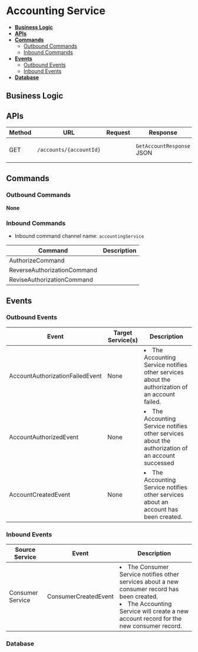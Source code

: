 # Accounting Service

- [**Business Logic**](#business-logic)
- [**APIs**](#apis)
- [**Commands**](#commands)
   - [Outbound Commands](#outbound-commands)
   - [Inbound Commands](#inbound-commands)
- [**Events**](#events)
   - [Outbound Events](#outbound-events)
   - [Inbound Events](#inbound-events)
- [**Database**](#database)

## Business Logic

## APIs
| Method | URL | Request | Response | Description | 
|----|----|----|----|----|
| GET | `/accounts/{accountId}` | | `GetAccountResponse` JSON | Get an account by account ID. |

## Commands
### Outbound Commands
**None**

### Inbound Commands
- Inbound command channel name: `accountingService`

| Command | Description |
|-----|----|
| AuthorizeCommand | |
| ReverseAuthorizationCommand | |
| ReviseAuthorizationCommand | |

## Events
### Outbound Events

| Event | Target Service(s) | Description |
|----|----|----|
| AccountAuthorizationFailedEvent | None | <li>The Accounting Service notifies other services about the authorization of an account failed. |
| AccountAuthorizedEvent | None | <li>The Accounting Service notifies other services about the authorization of an account successed |
| AccountCreatedEvent | None | <li>The Accounting Service notifies other services about an account has been created. |

### Inbound Events

| Source Service | Event | Description |
|----|----|----|
| Consumer Service | ConsumerCreatedEvent | <li>The Consumer Service notifies other services about a new consumer record has been created.<li>The Accounting Service will create a new account record for the new consumer record. |
   
### Database

